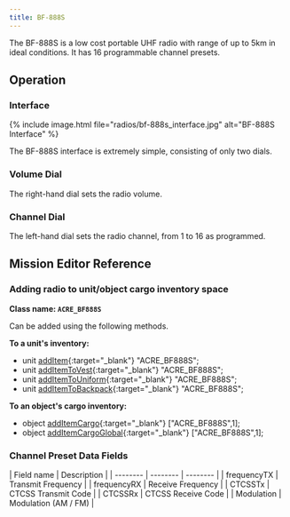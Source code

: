 ```yaml
---
title: BF-888S
---
```


The BF-888S is a low cost portable UHF radio with range of up to 5km in ideal conditions. It has 16 programmable channel presets. 

## Operation

### Interface

{% include image.html file="radios/bf-888s_interface.jpg" alt="BF-888S Interface" %}

The BF-888S interface is extremely simple, consisting of only two dials. 

### Volume Dial 

The right-hand dial sets the radio volume.

### Channel Dial

The left-hand dial sets the radio channel, from 1 to 16 as programmed. 

## Mission Editor Reference

### Adding radio to unit/object cargo inventory space

**Class name: `ACRE_BF888S`**

Can be added using the following methods.

**To a unit's inventory:**

- unit [addItem](https://community.bistudio.com/wiki/addItem){:target="_blank"} "ACRE_BF888S";
- unit [addItemToVest](https://community.bistudio.com/wiki/addItemToVest){:target="_blank"} "ACRE_BF888S";
- unit [addItemToUniform](https://community.bistudio.com/wiki/addItemToUniform){:target="_blank"} "ACRE_BF888S";
- unit [addItemToBackpack](https://community.bistudio.com/wiki/addItemToBackpack){:target="_blank"} "ACRE_BF888S";

**To an object's cargo inventory:**

- object [addItemCargo](https://community.bistudio.com/wiki/addItemCargo){:target="_blank"} ["ACRE_BF888S",1];
- object [addItemCargoGlobal](https://community.bistudio.com/wiki/addItemCargoGlobal){:target="_blank"} ["ACRE_BF888S",1];

### Channel Preset Data Fields

| Field name | Description |
| -------- | -------- | -------- |
| frequencyTX | Transmit Frequency |
| frequencyRX | Receive Frequency   |
| CTCSSTx | CTCSS Transmit Code | 
| CTCSSRx | CTCSS Receive Code | 
| Modulation | Modulation (AM / FM) | 
